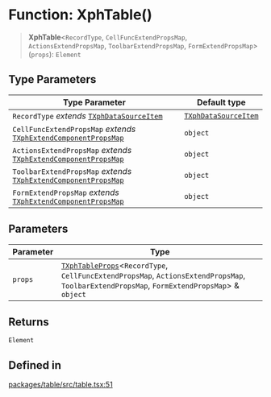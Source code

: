 # Function: XphTable()

> **XphTable**\<`RecordType`, `CellFuncExtendPropsMap`, `ActionsExtendPropsMap`, `ToolbarExtendPropsMap`, `FormExtendPropsMap`\>(`props`): `Element`

## Type Parameters

| Type Parameter | Default type |
| ------ | ------ |
| `RecordType` *extends* [`TXphDataSourceItem`](../type-aliases/TXphDataSourceItem.md) | [`TXphDataSourceItem`](../type-aliases/TXphDataSourceItem.md) |
| `CellFuncExtendPropsMap` *extends* [`TXphExtendComponentPropsMap`](../type-aliases/TXphExtendComponentPropsMap.md) | `object` |
| `ActionsExtendPropsMap` *extends* [`TXphExtendComponentPropsMap`](../type-aliases/TXphExtendComponentPropsMap.md) | `object` |
| `ToolbarExtendPropsMap` *extends* [`TXphExtendComponentPropsMap`](../type-aliases/TXphExtendComponentPropsMap.md) | `object` |
| `FormExtendPropsMap` *extends* [`TXphExtendComponentPropsMap`](../type-aliases/TXphExtendComponentPropsMap.md) | `object` |

## Parameters

| Parameter | Type |
| ------ | ------ |
| `props` | [`TXphTableProps`](../type-aliases/TXphTableProps.md)\<`RecordType`, `CellFuncExtendPropsMap`, `ActionsExtendPropsMap`, `ToolbarExtendPropsMap`, `FormExtendPropsMap`\> & `object` |

## Returns

`Element`

## Defined in

[packages/table/src/table.tsx:51](https://github.com/XiaoPiHong/xph-crud/blob/df4afa60d65704448cd1781ed35689440e3aa7c3/packages/table/src/table.tsx#L51)
